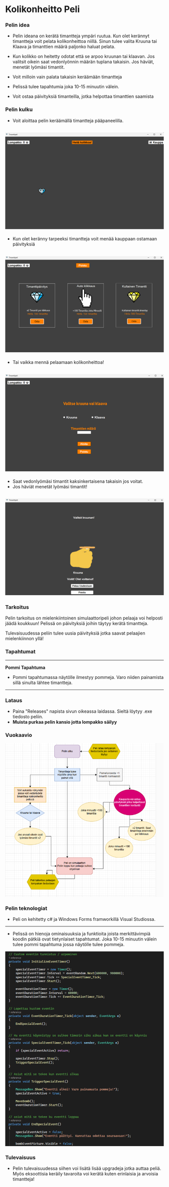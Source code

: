 # Kolikonheitto Peli

### Pelin idea
- Pelin ideana on kerätä timantteja ympäri ruutua. Kun olet kerännyt timantteja voit pelata kolikonheittoa niillä. Sinun tulee valita Kruuna tai Klaava ja timanttien määrä paljonko haluat pelata.
  
- Kun kolikko on heitetty odotat että se arpoo kruunan tai klaavan. Jos valitsit oikein saat vedonlyönnin määrän tuplana takaisin. Jos häviät, menetät lyömäsi timantit.

- Voit milloin vain palata takaisin keräämään timantteja
  
- Pelissä tulee tapahtumia joka 10-15 minuutin välein.

- Voit ostaa päivityksiä timanteilla, jotka helpottaa timanttien saamista

### Pelin kulku
- Voit aloittaa pelin keräämällä timantteja pääpaneelilla.

![Aloitusnäyttö](https://github.com/Eemi00/coin-flip/blob/03dadfcecd8ffcc4b7792b86c074f5287f63cfdc/kuvat/N%C3%A4ytt%C3%B6kuva%202025-04-02%20131200.png?raw=true)
---
- Kun olet keränny tarpeeksi timantteja voit menää kauppaan ostamaan päivityksiä

![Kauppa](https://github.com/Eemi00/coin-flip/blob/03dadfcecd8ffcc4b7792b86c074f5287f63cfdc/kuvat/N%C3%A4ytt%C3%B6kuva%202025-04-02%20131217.png?raw=true)
---
- Tai vaikka mennä pelaamaan kolikonheittoa!
  
![Kolikonheitto](https://github.com/Eemi00/coin-flip/blob/03dadfcecd8ffcc4b7792b86c074f5287f63cfdc/kuvat/N%C3%A4ytt%C3%B6kuva%202025-04-02%20131209.png?raw=true)
---
- Saat vedonlyömäsi timantit kaksinkertaisena takaisin jos voitat.
- Jos häviät menetät lyömäsi timantit!

![Peli](https://github.com/Eemi00/coin-flip/blob/03dadfcecd8ffcc4b7792b86c074f5287f63cfdc/kuvat/N%C3%A4ytt%C3%B6kuva%202025-04-02%20131424.png?raw=true)
---
### Tarkoitus
Pelin tarkoitus on mielenkiintoinen simulaattoripeli johon pelaaja voi helposti jäädä koukkuun! Pelissä on päivityksiä joihin täytyy kerätä timantteja.

Tulevaisuudessa peliin tulee uusia päivityksiä jotka saavat pelaajien mielenkiinnon yllä!

### Tapahtumat
---
**Pommi Tapahtuma**
- Pommi tapahtumassa näytölle ilmestyy pommeja. Varo niiden painamista sillä sinulta lähtee timantteja.
---

### Lataus
- Paina "Releases" napista sivun oikeassa laidassa. Sieltä löytyy .exe tiedosto peliin. 
- **Muista purkaa pelin kansio jotta lompakko säilyy**

### Vuokaavio
![Vuokaavio](https://github.com/Eemi00/coin-flip/blob/6c267443098a6d8f31423ec1b7b190d79eb8879d/kuvat/N%C3%A4ytt%C3%B6kuva%202025-04-02%20130211.png?raw=true)

### Pelin teknologiat
- Peli on kehitetty c# ja Windows Forms framworkillä Visual Studiossa.
---
- Pelissä on hienoja ominaisuuksia ja funktioita joista merkittävimpiä koodin pätkiä ovat tietynlaiset tapahtumat. Joka 10-15 minuutin välein tulee pommi tapahtuma jossa näytölle tulee pommeja.

![Koodin pätkä](https://github.com/Eemi00/coin-flip/blob/2f2e3e1d4c417b58317d91428e8541b0b943f7da/kuvat/N%C3%A4ytt%C3%B6kuva%202025-04-02%20132430.png?raw=true)

### Tulevaisuus
- Pelin tulevaisuudessa siihen voi lisätä lisää upgradeja jotka auttaa peliä. Myös eksoottisia keräily tavaroita voi kerätä kuten erinlaisia ja arvoisia timantteja!